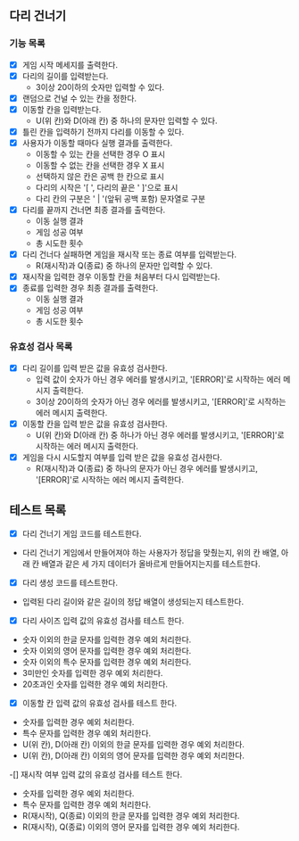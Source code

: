 ## 다리 건너기

### 기능 목록

- [x] 게임 시작 메세지를 출력한다.
- [x] 다리의 길이를 입력받는다.
  - 3이상 20이하의 숫자만 입력할 수 있다.
- [x] 랜덤으로 건널 수 있는 칸을 정한다.
- [x] 이동할 칸을 입력받는다.
  - U(위 칸)와 D(아래 칸) 중 하나의 문자만 입력할 수 있다.
- [x] 틀린 칸을 입력하기 전까지 다리를 이동할 수 있다.
- [x] 사용자가 이동할 때마다 실행 결과를 출력한다.
  - 이동할 수 있는 칸을 선택한 경우 O 표시
  - 이동할 수 없는 칸을 선택한 경우 X 표시
  - 선택하지 않은 칸은 공백 한 칸으로 표시
  - 다리의 시작은 '[ ', 다리의 끝은 ' ]'으로 표시
  - 다리 칸의 구분은 ' | '(앞뒤 공백 포함) 문자열로 구분
- [x] 다리를 끝까지 건너면 최종 결과를 출력한다.
  - 이동 실행 결과
  - 게임 성공 여부
  - 총 시도한 횟수
- [x] 다리 건너다 실패하면 게임을 재시작 또는 종료 여부를 입력받는다.
  - R(재시작)과 Q(종료) 중 하나의 문자만 입력할 수 있다.
- [x] 재시작을 입력한 경우 이동할 칸을 처음부터 다시 입력받는다.
- [x] 종료를 입력한 경우 최종 결과를 출력한다.
  - 이동 실행 결과
  - 게임 성공 여부
  - 총 시도한 횟수

### 유효성 검사 목록

- [x] 다리 길이를 입력 받은 값을 유효성 검사한다.
  - 입력 값이 숫자가 아닌 경우 에러를 발생시키고, '[ERROR]'로 시작하는 에러 메시지 출력한다.
  - 3이상 20이하의 숫자가 아닌 경우 에러를 발생시키고, '[ERROR]'로 시작하는 에러 메시지 출력한다.
- [x] 이동할 칸을 입력 받은 값을 유효성 검사한다.
  - U(위 칸)와 D(아래 칸) 중 하나가 아닌 경우 에러를 발생시키고, '[ERROR]'로 시작하는 에러 메시지 출력한다.
- [x] 게임을 다시 시도할지 여부를 입력 받은 값을 유효성 검사한다.
  - R(재시작)과 Q(종료) 중 하나의 문자가 아닌 경우 에러를 발생시키고, '[ERROR]'로 시작하는 에러 메시지 출력한다.

## 테스트 목록

-[x] 다리 건너기 게임 코드를 테스트한다.

- 다리 건너기 게임에서 만들어져야 하는 사용자가 정답을 맞췄는지, 위의 칸 배열, 아래 칸 배열과 같은 세 가지 데이터가 올바르게 만들어지는지를 테스트한다.

-[x] 다리 생성 코드를 테스트한다.

- 입력된 다리 길이와 같은 길이의 정답 배열이 생성되는지 테스트한다.

-[x] 다리 사이즈 입력 값의 유효성 검사를 테스트 한다.

- 숫자 이외의 한글 문자를 입력한 경우 예외 처리한다.
- 숫자 이외의 영어 문자를 입력한 경우 예외 처리한다.
- 숫자 이외의 특수 문자를 입력한 경우 예외 처리한다.
- 3미만인 숫자를 입력한 경우 예외 처리한다.
- 20초과인 숫자를 입력한 경우 예외 처리한다.

-[x] 이동할 칸 입력 값의 유효성 검사를 테스트 한다.

- 숫자를 입력한 경우 예외 처리한다.
- 특수 문자를 입력한 경우 예외 처리한다.
- U(위 칸), D(아래 칸) 이외의 한글 문자를 입력한 경우 예외 처리한다.
- U(위 칸), D(아래 칸) 이외의 영어 문자를 입력한 경우 예외 처리한다.

-[] 재시작 여부 입력 값의 유효성 검사를 테스트 한다.

- 숫자를 입력한 경우 예외 처리한다.
- 특수 문자를 입력한 경우 예외 처리한다.
- R(재시작), Q(종료) 이외의 한글 문자를 입력한 경우 예외 처리한다.
- R(재시작), Q(종료) 이외의 영어 문자를 입력한 경우 예외 처리한다.
